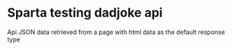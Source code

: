 # Sparta testing dadjoke api
Api JSON data retrieved from a page with html data as the default response type
